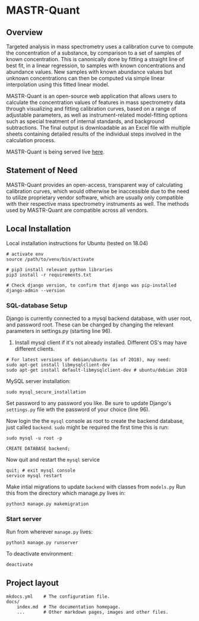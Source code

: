 # MASTR-Quant

## Overview

Targeted analysis in mass spectrometry uses a calibration curve to compute the concentration of a substance, by comparison to a set of samples of known concentration. This is canonically done by fitting a straight line of best fit, in a linear regression, to samples with known concentrations and abundance values. New samples with known abundance values but unknown concentrations can then be computed via simple linear interpolation using this fitted linear model.

MASTR-Quant is an open-source web application that allows users to calculate the concentration values of features in mass spectrometry data through visualizing and fitting calibration curves, based on a range of adjustable parameters, as well as instrument-related model-fitting options such as special treatment of internal standards, and background subtractions. The final output is downloadable as an Excel file with multiple sheets containing detailed results of the individual steps involved in the calculation process.

MASTR-Quant is being served live [here](mastr-quant.bio21.unimelb.edu.au).

## Statement of Need

MASTR-Quant provides an open-access, transparent way of calculating calibration curves, which would otherwise be inaccessible due to the need to utilize proprietary vendor software, which are usually only compatible with their respective mass spectrometry instruments as well. The methods used by MASTR-Quant are compatible across all vendors.

## Local Installation

Local installation instructions for Ubuntu (tested on 18.04)

```
# activate env
source /path/to/venv/bin/activate

# pip3 install relevant python libraries
pip3 install -r requirements.txt

# Check django version, to confirm that django was pip-installed
django-admin --version
```

### SQL-database Setup

Django is currently connected to a mysql backend database, with user root, and password root. These can be changed by changing the relevant parameters in settings.py (starting line 96).


1. Install mysql client if it's not already installed. Different OS's may have different clients. 

```
# For latest versions of debian/ubuntu (as of 2018), may need:
sudo apt-get install libmysqlclient-dev
sudo apt-get install default-libmysqlclient-dev # ubuntu/debian 2018
```

MySQL server installation:
```
sudo mysql_secure_installation
```

Set password to any password you like. Be sure to update Django's `settings.py` file wth the password of your choice (line 96). 

Now login the the `mysql` console as root to create the backend database, just called `backend`. `sudo` might be required the first time this is run:

```
sudo mysql -u root -p

CREATE DATABASE backend;
```

Now quit and restart the `mysql` service
```
quit; # exit mysql console
service mysql restart
```

Make intial migrations to update `backend` with classes from `models.py` Run this from the directory which manage.py lives in:
```
python3 manage.py makemigration
```

### Start server

Run from wherever `manage.py` lives:
```
python3 manage.py runserver
```

To deactivate environment:

```
deactivate
```

## Project layout

    mkdocs.yml    # The configuration file.
    docs/
        index.md  # The documentation homepage.
        ...       # Other markdown pages, images and other files.
